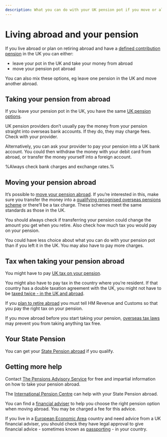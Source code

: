 ```yaml
---
description: What you can do with your UK pension pot if you move or already live abroad.
---
```


# Living abroad and your pension

If you live abroad or plan on retiring abroad and have a [defined contribution pension](/pension-types) in the UK you can either:

- leave your pot in the UK and take your money from abroad
- move your pension pot abroad

You can also mix these options, eg leave one pension in the UK and move another abroad.

## Taking your pension from abroad

If you leave your pension pot in the UK, you have the same [UK pension options](/pension-pot-options).

UK pension providers don’t usually pay the money from your pension straight into overseas bank accounts. If they do, they may charge fees. Check with your provider.

Alternatively, you can ask your provider to pay your pension into a UK bank account. You could then withdraw the money with your debit card from abroad, or transfer the money yourself into a foreign account.

%Always check bank charges and exchange rates.%

## Moving your pension abroad

It’s possible to [move your pension abroad](https://www.gov.uk/transferring-your-pension/transferring-to-an-overseas-pension-scheme). If you’re interested in this, make sure you transfer the money into a [qualifying recognised overseas pensions scheme](https://www.gov.uk/government/publications/list-of-qualifying-recognised-overseas-pension-schemes-qrops) or there’ll be a tax charge. These schemes meet the same standards as those in the UK.

You should always check if transferring your pension could change the amount you get when you retire. Also check how much tax you would pay on your pension.

You could have less choice about what you can do with your pension pot than if you left it in the UK. You may also have to pay more charges.

## Tax when taking your pension abroad

You might have to pay [UK tax on your pension](https://www.gov.uk/tax-uk-income-live-abroad).

You might also have to pay tax in the country where you’re resident. If that country has a double taxation agreement with the UK, you might not have to be [taxed twice - in the UK and abroad](https://www.gov.uk/tax-uk-income-live-abroad/taxed-twice).

If you [plan to retire abroad](https://www.gov.uk/moving-or-retiring-abroad) you must tell HM Revenue and Customs so that you pay the right tax on your pension.

If you move abroad before you start taking your pension, [overseas tax laws](https://www.gov.uk/tax-right-retire-abroad-return-to-uk) may prevent you from taking anything tax free.

## Your State Pension

You can get your [State Pension abroad](https://www.gov.uk/state-pension-if-you-retire-abroad) if you qualify.

## Getting more help

Contact [The Pensions Advisory Service](http://www.pensionsadvisoryservice.org.uk) for free and impartial information on how to take your pension abroad.

The [International Pension Centre](https://www.gov.uk/international-pension-centre) can help with your State Pension abroad.

You can find a [financial adviser](/shop-around#getting-financial-advice) to help you choose the right pension option when moving abroad. You may be charged a fee for this advice.

If you live in a [European Economic Area](https://www.gov.uk/eu-eea) country and need advice from a UK financial adviser, you should check they have legal approval to give financial advice - sometimes known as [passporting](http://www.fca.org.uk/firms/being-regulated/passporting) - in your country.

